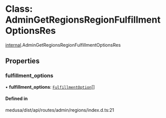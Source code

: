 # Class: AdminGetRegionsRegionFulfillmentOptionsRes

[internal](../modules/internal-19.md).AdminGetRegionsRegionFulfillmentOptionsRes

## Properties

### fulfillment\_options

• **fulfillment\_options**: [`FulfillmentOption`](internal-19.FulfillmentOption.md)[]

#### Defined in

medusa/dist/api/routes/admin/regions/index.d.ts:21
